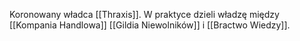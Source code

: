 Koronowany władca [[Thraxis]]. W praktyce dzieli władzę między [[Kompania Handlowa]] [[Gildia Niewolników]] i [[Bractwo Wiedzy]]. 